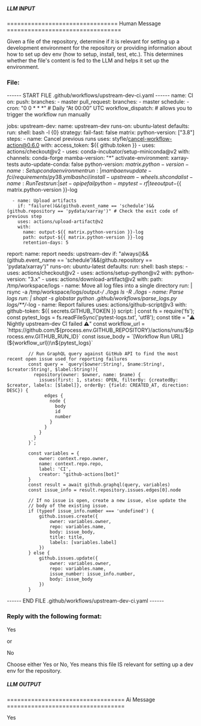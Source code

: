 ##### LLM INPUT #####
================================ Human Message =================================

Given a file of the repository, determine if it is relevant for setting up a development environment for the repository or providing information about how to set up dev env (how to setup, install, test, etc.). This determines whether the file's content is fed to the LLM and helps it set up the environment.

### File:
------ START FILE .github/workflows/upstream-dev-ci.yaml ------
name: CI
on:
  push:
    branches:
      - master
  pull_request:
    branches:
      - master
  schedule:
    - cron: "0 0 * * *" # Daily “At 00:00” UTC
  workflow_dispatch: # allows you to trigger the workflow run manually

jobs:
  upstream-dev:
    name: upstream-dev
    runs-on: ubuntu-latest
    defaults:
      run:
        shell: bash -l {0}
    strategy:
      fail-fast: false
      matrix:
        python-version: ["3.8"]
    steps:
      - name: Cancel previous runs
        uses: styfle/cancel-workflow-action@0.6.0
        with:
          access_token: ${{ github.token }}
      - uses: actions/checkout@v2
      - uses: conda-incubator/setup-miniconda@v2
        with:
          channels: conda-forge
          mamba-version: "*"
          activate-environment: xarray-tests
          auto-update-conda: false
          python-version: ${{ matrix.python-version }}
      - name: Set up conda environment
        run: |
          mamba env update -f ci/requirements/py38.yml
          bash ci/install-upstream-wheels.sh
          conda list
      - name: Run Tests
        run: |
          set -o pipefail
          python -m pytest -rf | tee output-${{ matrix.python-version }}-log

      - name: Upload artifacts
        if: "failure()&&(github.event_name == 'schedule')&&(github.repository == 'pydata/xarray')" # Check the exit code of previous step
        uses: actions/upload-artifact@v2
        with:
          name: output-${{ matrix.python-version }}-log
          path: output-${{ matrix.python-version }}-log
          retention-days: 5

  report:
    name: report
    needs: upstream-dev
    if: "always()&&(github.event_name == 'schedule')&&(github.repository == 'pydata/xarray')"
    runs-on: ubuntu-latest
    defaults:
      run:
        shell: bash
    steps:
      - uses: actions/checkout@v2
      - uses: actions/setup-python@v2
        with:
          python-version: "3.x"
      - uses: actions/download-artifact@v2
        with:
          path: /tmp/workspace/logs
      - name: Move all log files into a single directory
        run: |
          rsync -a /tmp/workspace/logs/output-*/ ./logs
          ls -R ./logs
      - name: Parse logs
        run: |
          shopt -s globstar
          python .github/workflows/parse_logs.py logs/**/*-log
      - name: Report failures
        uses: actions/github-script@v3
        with:
          github-token: ${{ secrets.GITHUB_TOKEN }}
          script: |
            const fs = require('fs');
            const pytest_logs = fs.readFileSync('pytest-logs.txt', 'utf8');
            const title = "⚠️ Nightly upstream-dev CI failed ⚠️"
            const workflow_url = `https://github.com/${process.env.GITHUB_REPOSITORY}/actions/runs/${process.env.GITHUB_RUN_ID}`
            const issue_body = `[Workflow Run URL](${workflow_url})\n${pytest_logs}`
            
            // Run GraphQL query against GitHub API to find the most recent open issue used for reporting failures
            const query = `query($owner:String!, $name:String!, $creator:String!, $label:String!){
              repository(owner: $owner, name: $name) {
                issues(first: 1, states: OPEN, filterBy: {createdBy: $creator, labels: [$label]}, orderBy: {field: CREATED_AT, direction: DESC}) {
                  edges {
                    node {
                      body
                      id
                      number
                    }
                  }
                }
              }
            }`;

            const variables = {
                owner: context.repo.owner,
                name: context.repo.repo,
                label: 'CI',
                creator: "github-actions[bot]"
            }
            const result = await github.graphql(query, variables)
            const issue_info = result.repository.issues.edges[0].node

            // If no issue is open, create a new issue, else update the 
            // body of the existing issue. 
            if (typeof issue_info.number === 'undefined') {
                github.issues.create({
                    owner: variables.owner,
                    repo: variables.name,
                    body: issue_body,
                    title: title,
                    labels: [variables.label]
                })
            } else {
                github.issues.update({
                    owner: variables.owner,
                    repo: variables.name,
                    issue_number: issue_info.number,
                    body: issue_body
                })
            }

------ END FILE .github/workflows/upstream-dev-ci.yaml ------

### Reply with the following format:

<rel>Yes</rel>

or

<rel>No</rel>

Choose either Yes or No, Yes means this file IS relevant for setting up a dev env for the repository.

##### LLM OUTPUT #####
================================== Ai Message ==================================

<rel>Yes</rel>